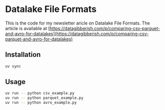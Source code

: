 # Datalake File Formats

This is the code for my newsletter aricle on Datalake File Formats.
The article is available at [https://datagibberish.com/p/comparing-csv-parquet-and-avro-for-datalakes](https://datagibberish.com/p/comparing-csv-parquet-and-avro-for-datalakes)


## Installation

```bash
uv sync
```

## Usage

```bash
uv run -- python csv_example.py
uv run -- python parquet_example.py
uv run -- python avro_example.py
```
